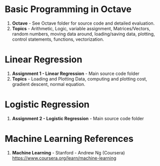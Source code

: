 #   Basic Programming in Octave	
1.  **Octave**      - See Octave folder for source code and detailed evaluation. 
2.  **Topics** 		- Arithmetic, Logic, variable assignment, Matrices/Vectors, random numbers, moving data around, loading/saving data, plotting, control statements, functions, vectorization. 

#  Linear Regression
1.  **Assignment 1 - Linear Regression**  - Main source code folder
2.  **Topics** - Loading and Plotting Data, computing and plotting cost, gradient descent, normal equation. 

#  Logistic Regression
1.  **Assignment 2 - Logistic Regression**  - Main source code folder

# Machine Learning References
1.  **Machine Learning** - Stanford - Andrew Ng (Coursera)   
    https://www.coursera.org/learn/machine-learning